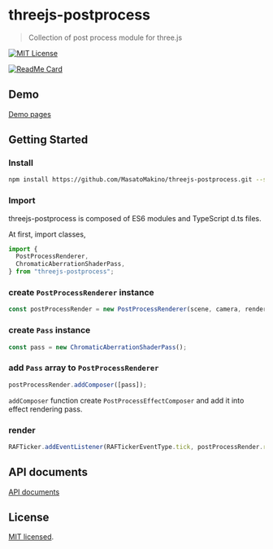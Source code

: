 # threejs-postprocess

> Collection of post process module for three.js

[![MIT License](http://img.shields.io/badge/license-MIT-blue.svg?style=flat)](LICENSE)

[![ReadMe Card](https://github-readme-stats.vercel.app/api/pin/?username=MasatoMakino&repo=threejs-postprocess&show_owner=true)](https://github.com/MasatoMakino/threejs-postprocess)

## Demo

[Demo pages](https://masatomakino.github.io/threejs-postprocess/demo/)

## Getting Started

### Install

```bash
npm install https://github.com/MasatoMakino/threejs-postprocess.git --save-dev
```

### Import

threejs-postprocess is composed of ES6 modules and TypeScript d.ts files.

At first, import classes,

```javascript
import {
  PostProcessRenderer,
  ChromaticAberrationShaderPass,
} from "threejs-postprocess";
```

### create `PostProcessRenderer` instance

```javascript
const postProcessRender = new PostProcessRenderer(scene, camera, renderer);
```

### create `Pass` instance

```javascript
const pass = new ChromaticAberrationShaderPass();
```

### add `Pass` array to `PostProcessRenderer`

```javascript
postProcessRender.addComposer([pass]);
```

`addComposer` function create `PostProcessEffectComposer` and add it into effect rendering pass.

### render

```javascript
RAFTicker.addEventListener(RAFTickerEventType.tick, postProcessRender.render);
```

## API documents

[API documents](https://masatomakino.github.io/threejs-postprocess/api/)

## License

[MIT licensed](LICENSE).
